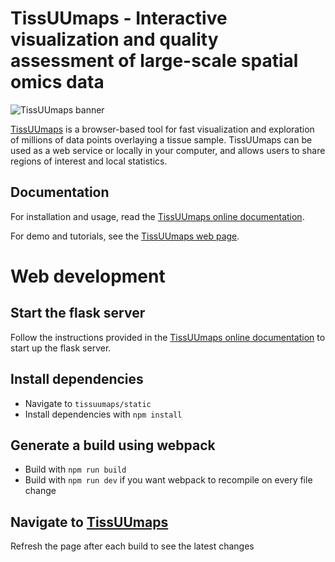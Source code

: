 # TissUUmaps - Interactive visualization and quality assessment of large-scale spatial omics data

![TissUUmaps banner](https://github.com/TissUUmaps/TissUUmapsCore/blob/master/misc/design/logo-github-2443-473.png)

[TissUUmaps](https://tissuumaps.github.io/) is a browser-based tool for fast visualization and exploration of millions of data points overlaying a tissue sample. TissUUmaps can be used as a web service or locally in your computer, and allows users to share regions of interest and local statistics.

## Documentation

For installation and usage, read the [TissUUmaps online documentation](https://tissuumaps.github.io/TissUUmaps-docs/).

For demo and tutorials, see the [TissUUmaps web page](https://tissuumaps.github.io).

# Web development

## Start the flask server

Follow the instructions provided in the [TissUUmaps online documentation](https://tissuumaps.github.io/TissUUmaps-docs/) to start up the flask server.

## Install dependencies

- Navigate to `tissuumaps/static`
- Install dependencies with `npm install`

## Generate a build using webpack

- Build with `npm run build`
- Build with `npm run dev` if you want webpack to recompile on every file change

## Navigate to [TissUUmaps](http://127.0.0.1:5000/)

Refresh the page after each build to see the latest changes
